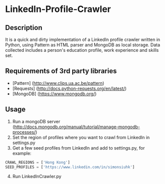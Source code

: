 LinkedIn-Profile-Crawler
========================

Description
-----------
It is a quick and dirty implementation of a LinkedIn profile crawler written in Python, using Pattern as HTML parser and MongoDB as local storage. Data collected includes a person's education profile, work experience and skills set.

Requirements of 3rd party libraries
-----------------------------------
*   [Pattern] (http://www.clips.ua.ac.be/pattern)
*   [Requests] (http://docs.python-requests.org/en/latest/)
*   [MongoDB] (https://www.mongodb.org/)

Usage
-----
1. Run a mongoDB server (http://docs.mongodb.org/manual/tutorial/manage-mongodb-processes/)
2. Set the region of profiles where you want to crawl from LinkedIn in settings.py
3. Get a few seed profiles from LinkedIn and add to settings.py, for example:
```python
CRAWL_REGIONS = ['Hong Kong']
SEED_PROFILES = ['https://www.linkedin.com/in/simonsiuhk']
```
4. Run LinkedInCrawler.py
